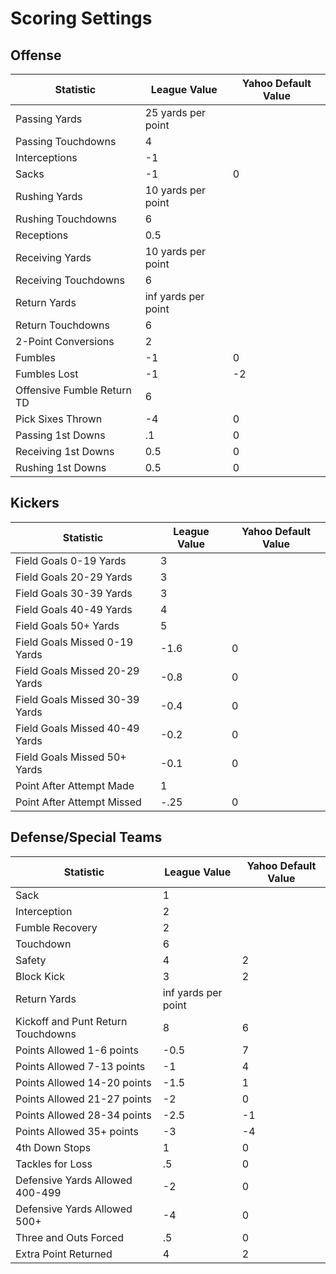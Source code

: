 # Scoring Settings

## Offense

|Statistic|League Value|Yahoo Default Value|
|--- |--- |--- |
|Passing Yards|25 yards per point||
|Passing Touchdowns|4||
|Interceptions|-1||
|Sacks|-1|0|
|Rushing Yards|10 yards per point||
|Rushing Touchdowns|6||
|Receptions|0.5||
|Receiving Yards|10 yards per point||
|Receiving Touchdowns|6||
|Return Yards|inf yards per point||
|Return Touchdowns|6||
|2-Point Conversions|2||
|Fumbles|-1|0|
|Fumbles Lost|-1|-2|
|Offensive Fumble Return TD|6||
|Pick Sixes Thrown|-4|0|
|Passing 1st Downs|.1|0|
|Receiving 1st Downs|0.5|0|
|Rushing 1st Downs|0.5|0|

## Kickers

|Statistic|League Value|Yahoo Default Value|
|--- |--- |--- |
|Field Goals 0-19 Yards|3||
|Field Goals 20-29 Yards|3||
|Field Goals 30-39 Yards|3||
|Field Goals 40-49 Yards|4||
|Field Goals 50+ Yards|5||
|Field Goals Missed 0-19 Yards|-1.6|0|
|Field Goals Missed 20-29 Yards|-0.8|0|
|Field Goals Missed 30-39 Yards|-0.4|0|
|Field Goals Missed 40-49 Yards|-0.2|0|
|Field Goals Missed 50+ Yards|-0.1|0|
|Point After Attempt Made|1||
|Point After Attempt Missed|-.25|0|

## Defense/Special Teams

|Statistic|League Value|Yahoo Default Value|
|--- |--- |--- |
|Sack|1||
|Interception|2||
|Fumble Recovery|2||
|Touchdown|6||
|Safety|4|2|
|Block Kick|3|2|
|Return Yards|inf yards per point||
|Kickoff and Punt Return Touchdowns|8|6|
|Points Allowed 1-6 points|-0.5|7|
|Points Allowed 7-13 points|-1|4|
|Points Allowed 14-20 points|-1.5|1|
|Points Allowed 21-27 points|-2|0|
|Points Allowed 28-34 points|-2.5|-1|
|Points Allowed 35+ points|-3|-4|
|4th Down Stops|1|0|
|Tackles for Loss|.5|0|
|Defensive Yards Allowed 400-499|-2|0|
|Defensive Yards Allowed 500+|-4|0|
|Three and Outs Forced|.5|0|
|Extra Point Returned|4|2|
